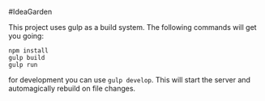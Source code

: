 #IdeaGarden

This project uses gulp as a build system.
The following commands will get you going:
```
npm install
gulp build
gulp run
```

for development you can use `gulp develop`. This will start the server and automagically rebuild on file changes.
